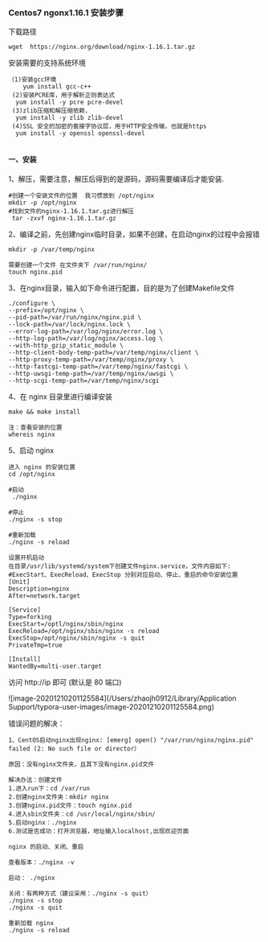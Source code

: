 ### Centos7 ngonx1.16.1 安装步骤

下载路径

```
wget  https://nginx.org/download/nginx-1.16.1.tar.gz
```

安装需要的支持系统环境

```
（1)安装gcc环境
	yum install gcc-c++
 (2)安装PCRE库，用于解析正则表达式
  yum install -y pcre pcre-devel
 (3)zlib压缩和解压缩依赖，
  yum install -y zlib zlib-devel
 (4)SSL 安全的加密的套接字协议层，用于HTTP安全传输，也就是https
  yum install -y openssl openssl-devel
  
```

#### 一、安装

1、解压，需要注意，解压后得到的是源码，源码需要编译后才能安装.

```
#创建一个安装文件的位置  我习惯放到 /opt/nginx
mkdir -p /opt/nginx
#找到文件的nginx-1.16.1.tar.gz进行解压
 tar -zxvf nginx-1.16.1.tar.gz
```

2、编译之前，先创建nginx临时目录，如果不创建，在启动nginx的过程中会报错

```
mkdir -p /var/temp/nginx 

需要创建一个文件 在文件夹下 /var/run/nginx/
touch nginx.pid 
```

3、在nginx目录，输入如下命令进行配置，目的是为了创建Makefile文件

```
./configure \
--prefix=/opt/nginx \
--pid-path=/var/run/nginx/nginx.pid \
--lock-path=/var/lock/nginx.lock \
--error-log-path=/var/log/nginx/error.log \
--http-log-path=/var/log/nginx/access.log \
--with-http_gzip_static_module \
--http-client-body-temp-path=/var/temp/nginx/client \
--http-proxy-temp-path=/var/temp/nginx/proxy \
--http-fastcgi-temp-path=/var/temp/nginx/fastcgi \
--http-uwsgi-temp-path=/var/temp/nginx/uwsgi \
--http-scgi-temp-path=/var/temp/nginx/scgi
```

4、在 nginx 目录里进行编译安装

```
make && make install

注：查看安装的位置 
whereis nginx
```

5、启动 nginx

```
进入 nginx 的安装位置
cd /opt/nginx

#启动
 ./nginx
 
#停止
./nginx -s stop

#重新加载
./nginx -s reload

设置开机启动
在目录/usr/lib/systemd/system下创建文件nginx.service，文件内容如下:
#ExecStart、ExecReload、ExecStop 分别对应启动、停止、重启的命令安装位置
[Unit]
Description=nginx
After=network.target

[Service]
Type=forking
ExecStart=/optl/nginx/sbin/nginx
ExecReload=/opt/nginx/sbin/nginx -s reload
ExecStop=/opt/nginx/sbin/nginx -s quit
PrivateTmp=true

[Install]
WantedBy=multi-user.target

```

访问 http://ip   即可  (默认是 80 端口)

![image-20201210201125584](/Users/zhaojh0912/Library/Application Support/typora-user-images/image-20201210201125584.png)

错误问题的解决：

```
1、CentOS启动nginx出现nginx: [emerg] open() "/var/run/nginx/nginx.pid" failed (2: No such file or director）

原因：没有nginx文件夹，且其下没有nginx.pid文件

解决办法：创建文件
1.进入run下：cd /var/run
2.创建nginx文件夹：mkdir nginx
3.创建nginx.pid文件：touch nginx.pid
4.进入sbin文件夹：cd /usr/local/nginx/sbin/
5.启动nginx：./nginx
6.测试是否成功：打开浏览器，地址输入localhost,出现欢迎页面
```

```
nginx 的启动、关闭、重启

查看版本：./nginx -v

启动： ./nginx 

关闭：有两种方式（建议采用：./nginx -s quit）
./nginx -s stop
./nginx -s quit

重新加载 nginx 
./nginx -s reload
```

